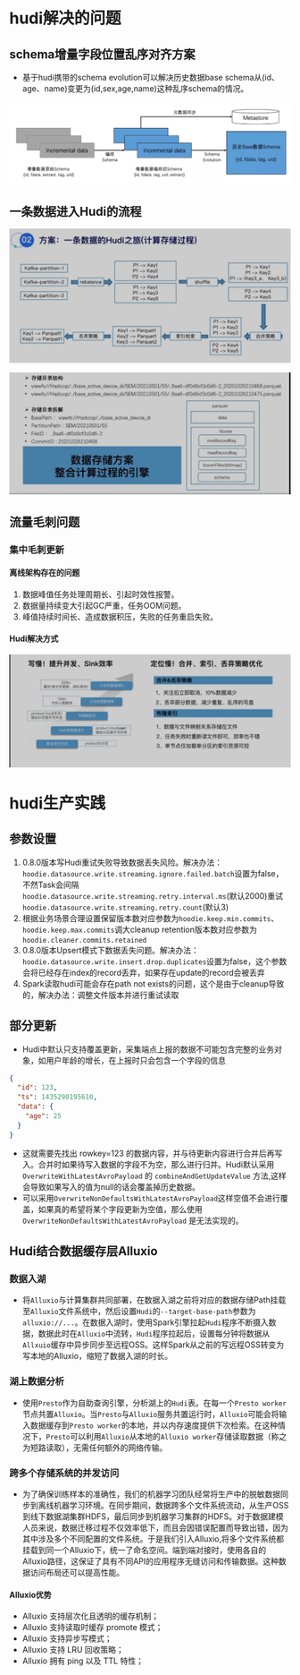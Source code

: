 # hudi解决的问题

## schema增量字段位置乱序对齐方案

* 基于hudi携带的schema evolution可以解决历史数据base schema从(id、age、name)变更为(id,sex,age,name)这种乱序schema的情况。

![](./img/schema演进.jpg)

## 一条数据进入Hudi的流程

![](./img/数据流.jpg)

![](./img/数据流2.jpg)

## 流量毛刺问题

### 集中毛刺更新

#### 离线架构存在的问题

1. 数据峰值任务处理周期长、引起时效性报警。
2. 数据量持续变大引起GC严重，任务OOM问题。
3. 峰值持续时间长、造成数据积压，失败的任务重启失败。

#### Hudi解决方式

![](./img/流量毛刺.jpg)

# hudi生产实践

## 参数设置

1. 0.8.0版本写Hudi重试失败导致数据丢失风险。解决办法：`hoodie.datasource.write.streaming.ignore.failed.batch`设置为false，不然Task会间隔`hoodie.datasource.write.streaming.retry.interval.ms`(默认2000)重试`hoodie.datasource.write.streaming.retry.count`(默认3)
2. 根据业务场景合理设置保留版本数对应参数为`hoodie.keep.min.commits`、`hoodie.keep.max.commits`调大cleanup retention版本数对应参数为`hoodie.cleaner.commits.retained`
3. 0.8.0版本Upsert模式下数据丢失问题。解决办法：`hoodie.datasource.write.insert.drop.duplicates`设置为false，这个参数会将已经存在index的record丢弃，如果存在update的record会被丢弃
4. Spark读取hudi可能会存在path not exists的问题，这个是由于cleanup导致的，解决办法：调整文件版本并进行重试读取

## 部分更新

* Hudi中默认只支持覆盖更新，采集端点上报的数据不可能包含完整的业务对象，如用户年龄的增长，在上报时只会包含一个字段的信息

```json
{
  "id": 123,
  "ts": 1435290195610,
  "data": {
    "age": 25
  }
}
```

* 这就需要先找出 rowkey=123 的数据内容，并与待更新内容进行合并后再写入。合并时如果待写入数据的字段不为空，那么进行归并。Hudi默认采用 `OverwriteWithLatestAvroPayload` 的 `combineAndGetUpdateValue` 方法,这样会导致如果写入的值为null的话会覆盖掉历史数据。
* 可以采用`OverwriteNonDefaultsWithLatestAvroPayload`这样空值不会进行覆盖，如果真的希望将某个字段更新为空值，那么使用 `OverwriteNonDefaultsWithLatestAvroPayload` 是无法实现的。

## Hudi结合数据缓存层Alluxio

### 数据入湖

* 将`Alluxio`与计算集群共同部署，在数据入湖之前将对应的数据存储Path挂载至`Alluxio`文件系统中，然后设置`Hudi`的`--target-base-path`参数为`alluxio://...`。在数据入湖时，使用Spark引擎拉起`Hudi`程序不断摄入数据，数据此时在`Alluxio`中流转，`Hudi`程序拉起后，设置每分钟将数据从`Allxuio`缓存中异步同步至远程OSS。这样Spark从之前的写远程OSS转变为写本地的Alluxio，缩短了数据入湖的时长。

### 湖上数据分析

* 使用`Presto`作为自助查询引擎，分析湖上的`Hudi`表。在每一个`Presto worker`节点共置`Alluxio`。当`Presto`与`Alluxio`服务共置运行时，`Alluxio`可能会将输入数据缓存到`Presto worker`的本地，并以内存速度提供下次检索。在这种情况下，`Presto`可以利用`Alluxio`从本地的`Alluxio worker`存储读取数据（称之为短路读取），无需任何额外的网络传输。

### 跨多个存储系统的并发访问

* 为了确保训练样本的准确性，我们的机器学习团队经常将生产中的脱敏数据同步到离线机器学习环境。在同步期间，数据跨多个文件系统流动，从生产OSS到线下数据湖集群HDFS，最后同步到机器学习集群的HDFS。对于数据建模人员来说，数据迁移过程不仅效率低下，而且会因错误配置而导致出错，因为其中涉及多个不同配置的文件系统。于是我们引入Alluxio,将多个文件系统都挂载到同一个Alluxio下，统一了命名空间。端到端对接时，使用各自的Alluxio路径，这保证了具有不同API的应用程序无缝访问和传输数据。这种数据访问布局还可以提高性能。

#### Alluxio优势

- Alluxio 支持层次化且透明的缓存机制；
- Alluxio 支持读取时缓存 promote 模式；
- Alluxio 支持异步写模式；
- Alluxio 支持 LRU 回收策略；
- Alluxio 拥有 ping 以及 TTL 特性；
